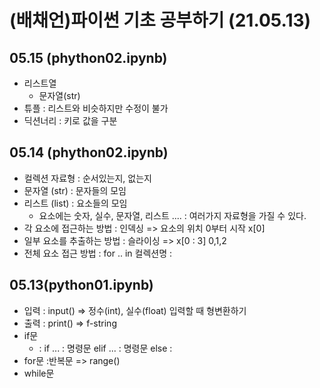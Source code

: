# (배채언)파이썬 기초 공부하기 (21.05.13)
## 05.15 (phython02.ipynb)
+ 리스트열
  + 문자열(str)  
+ 튜플 : 리스트와 비슷하지만 수정이 불가
+ 딕션너리 : 키로 값을 구분 
## 05.14 (phython02.ipynb)
+ 컬렉션 자료형 : 순서있는지, 없는지
+ 문자열 (str) : 문자들의 모임
+ 리스트 (list) : 요소들의 모임
  + 요소에는 숫자, 실수, 문자열, 리스트 .... : 여러가지 자료형을 가질 수 있다.
+ 각 요소에 접근하는 방법 : 인덱싱 => 요소의 위치 0부터 시작 x[0]
+ 일부 요소를 추출하는 방법  : 슬라이싱 => x[0 : 3] 0,1,2
+ 전체 요소 접근 방법 : for .. in 컬렉션명 :  
## 05.13(python01.ipynb)
+ 입력 : input() => 정수(int), 실수(float) 입력할 때 형변환하기
+ 출력 : print() => f-string
+ if문
  + : if ... : 명령문 elif ... : 명령문 else :
+ for문 :반복문 => range()
+ while문
